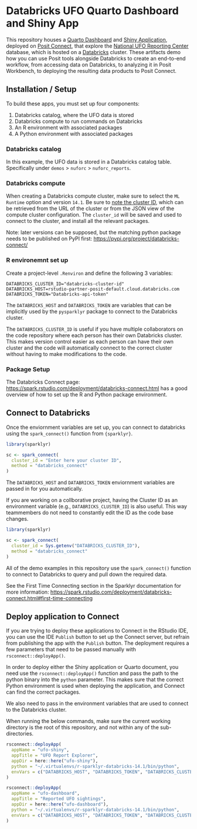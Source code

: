 # Databricks UFO Quarto Dashboard and Shiny App

This repository houses a
[Quarto Dashboard](https://quarto.org/docs/dashboards/)
and
[Shiny Application](https://shiny.posit.co/),
deployed on [Posit Connect](https://posit.co/products/enterprise/connect/),
that explore the [National UFO Reporting Center](http://www.nuforc.org/) database, which is
hosted on a [Databricks](https://databricks.com/) cluster. These artifacts demo how you can use Posit tools alongside Databricks to create an end-to-end workflow, from accessing data on Databricks, to analyzing it in Posit Workbench, to deploying the resulting data products to Posit Connect.

## Installation / Setup

To build these apps, you must set up four components:

1. Databricks catalog, where the UFO data is stored
2. Databricks compute to run commands on Databricks
3. An R environment with associated packages
4. A Python environment with associated packages

### Databricks catalog

In this example, the UFO data is stored in a Databricks catalog table.
Specifically under `demos` > `nuforc` > `nuforc_reports`.

### Databricks compute

When creating a Databricks compute cluster,
make sure to select the `ML Runtime` option and version `14.1`.
Be sure to [note the cluster ID](https://docs.databricks.com/en/workspace/workspace-details.html#cluster-url-and-id), which can be retrieved from the URL of the cluster or from the JSON view of the
compute cluster configuration.
The `cluster_id` will be saved and used to connect to the cluster,
and install all the relevant packages.

Note: later versions can be supposed,
but the matching python package needs to be published on PyPI first: <https://pypi.org/project/databricks-connect/>

### R environemnt set up

Create a project-level `.Renviron` and define the following 3 variables:

```
DATABRICKS_CLUSTER_ID="databricks-cluster-id"
DATABRICKS_HOST=rstudio-partner-posit-default.cloud.databricks.com
DATABRICKS_TOKEN="Databricks-api-token"
```

The `DATABRICKS_HOST` and `DATABRICKS_TOKEN` are variables that can be implicitly used
by the `pysparklyr` package to connect to the Databricks cluster.

The `DATABRICKS_CLUSTER_ID` is useful if you have multiple collaborators on the code repository
where each person has their own Databricks cluster.
This makes version control easier as each person can have their own cluster and
the code will automatically connect to the correct cluster
without having to make modifications to the code.

### Package Setup

The Databricks Connect page: <https://spark.rstudio.com/deployment/databricks-connect.html>
has a good overview of how to set up the R and Python package environment.

## Connect to Databricks

Once the enviornment variables are set up, you can connect to databricks using the `spark_connect()` function from `{sparklyr}`.

```r
library(sparklyr)

sc <- spark_connect(
  cluster_id = "Enter here your cluster ID",
  method = "databricks_connect"
)
```

The `DATABRICKS_HOST` and `DATABRICKS_TOKEN` enviornment variables are passed in for you automatically.

If you are working on a collborative project,
having the Cluster ID as an environment variable (e.g., `DATABRICKS_CLUSTER_ID`) is also useful.
This way teammembers do not need to constantly edit the ID as the code base changes.

```r
library(sparklyr)

sc <- spark_connect(
  cluster_id = Sys.getenv("DATABRICKS_CLUSTER_ID"),
  method = "databricks_connect"
)
```

All of the demo examples in this repository use the `spark_connect()` function to connect to Databricks to query and pull down the required data.

See the First Time Connecting section in the Sparklyr documentation for more information: <https://spark.rstudio.com/deployment/databricks-connect.html#first-time-connecting>

## Deploy application to Connect

If you are trying to deploy these applications to Connect in the RStudio IDE,
you can use the IDE `Publish` button to set up the Connect server,
but refrain from publishing the app with the `Publish` button.
The deployment requires a few parameters that need to be passed manually with `rsconnect::deployApp()`.

In order to deploy either the Shiny application or Quarto document,
you need use the `rsconnect::deployApp()` function and
pass the path to the python binary into the `python` parameter.
This makes sure that the correct Python environment is used when deploying the application,
and Connect can find the correct packages.

We also need to pass in the environment variables that are used to connect to the Databricks cluster.

When running the below commands,
make sure the current working directory is the root of this repository,
and not within any of the sub-directories.

```r
rsconnect::deployApp(
  appName = "ufo-shiny",
  appTitle = "UFO Report Explorer",
  appDir = here::here("ufo-shiny"),
  python = "~/.virtualenvs/r-sparklyr-databricks-14.1/bin/python",
  envVars = c("DATABRICKS_HOST", "DATABRICKS_TOKEN", "DATABRICKS_CLUSTER_ID")
)
```

```r
rsconnect::deployApp(
  appName = "ufo-dashboard",
  appTitle = "Reported UFO sightings",
  appDir = here::here("ufo-dashboard"),
  python = "~/.virtualenvs/r-sparklyr-databricks-14.1/bin/python",
  envVars = c("DATABRICKS_HOST", "DATABRICKS_TOKEN", "DATABRICKS_CLUSTER_ID")
)
```
